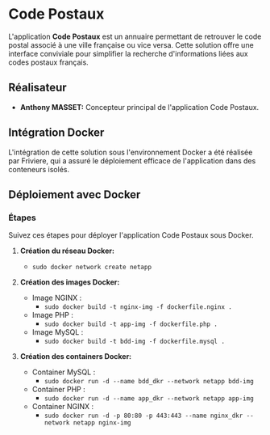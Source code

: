 # Code Postaux

L'application **Code Postaux** est un annuaire permettant de retrouver le code postal associé à une ville française ou vice versa. Cette solution offre une interface conviviale pour simplifier la recherche d'informations liées aux codes postaux français.

## Réalisateur
- **Anthony MASSET:** Concepteur principal de l'application Code Postaux.

## Intégration Docker
L'intégration de cette solution sous l'environnement Docker a été réalisée par Friviere, qui a assuré le déploiement efficace de l'application dans des conteneurs isolés.

## Déploiement avec Docker

### Étapes

Suivez ces étapes pour déployer l'application Code Postaux sous Docker.

1. **Création du réseau Docker:**
   - `sudo docker network create netapp`

2. **Création des images Docker:**
   - Image NGINX :
     - `sudo docker build -t nginx-img -f dockerfile.nginx .`
   - Image PHP :
     - `sudo docker build -t app-img -f dockerfile.php .`
   - Image MySQL :
     - `sudo docker build -t bdd-img -f dockerfile.mysql .`

3. **Création des containers Docker:**
   - Container MySQL :
     - `sudo docker run -d --name bdd_dkr --network netapp bdd-img`
   - Container PHP :
     - `sudo docker run -d --name app_dkr --network netapp app-img`
   - Container NGINX :
     - `sudo docker run -d -p 80:80 -p 443:443 --name nginx_dkr --network netapp nginx-img`

